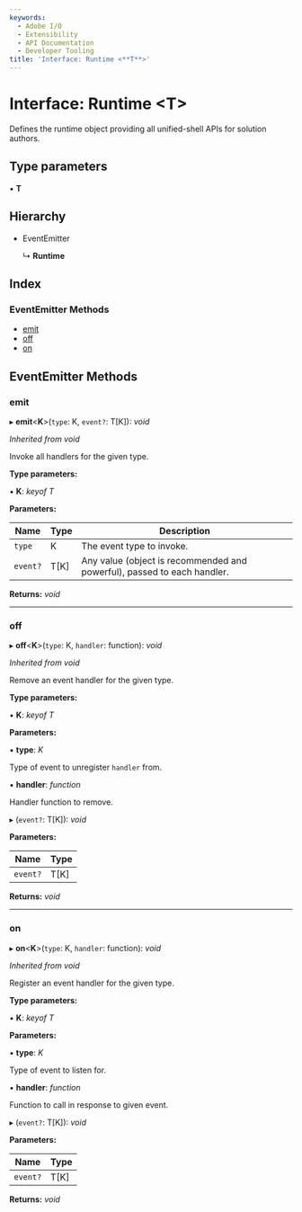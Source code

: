```yaml
---
keywords:
  - Adobe I/O
  - Extensibility
  - API Documentation
  - Developer Tooling
title: 'Interface: Runtime <**T**>'
---
```


# Interface: Runtime <**T**>

Defines the runtime object providing all unified-shell APIs for solution authors.

## Type parameters

▪ **T**

## Hierarchy

* EventEmitter

  ↳ **Runtime**

## Index

### EventEmitter Methods

* [emit](index-runtime.md#emit)
* [off](index-runtime.md#off)
* [on](index-runtime.md#on)


## EventEmitter Methods

###  emit

▸ **emit**<**K**>(`type`: K, `event?`: T[K]): *void*

*Inherited from void*

Invoke all handlers for the given type.

**Type parameters:**

▪ **K**: *keyof T*

**Parameters:**

Name | Type | Description |
------ | ------ | ------ |
`type` | K | The event type to invoke. |
`event?` | T[K] | Any value (object is recommended and powerful), passed to each handler. |

**Returns:** *void*

___

###  off

▸ **off**<**K**>(`type`: K, `handler`: function): *void*

*Inherited from void*

Remove an event handler for the given type.

**Type parameters:**

▪ **K**: *keyof T*

**Parameters:**

▪ **type**: *K*

Type of event to unregister `handler` from.

▪ **handler**: *function*

Handler function to remove.

▸ (`event?`: T[K]): *void*

**Parameters:**

Name | Type |
------ | ------ |
`event?` | T[K] |

**Returns:** *void*

___

###  on

▸ **on**<**K**>(`type`: K, `handler`: function): *void*

*Inherited from void*

Register an event handler for the given type.

**Type parameters:**

▪ **K**: *keyof T*

**Parameters:**

▪ **type**: *K*

Type of event to listen for.

▪ **handler**: *function*

Function to call in response to given event.

▸ (`event?`: T[K]): *void*

**Parameters:**

Name | Type |
------ | ------ |
`event?` | T[K] |

**Returns:** *void*
